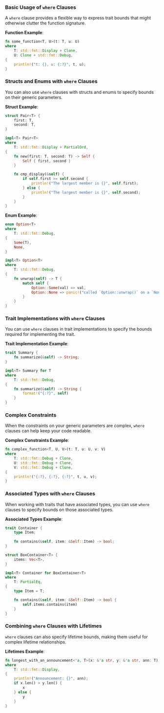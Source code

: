 

### Basic Usage of `where` Clauses

A `where` clause provides a flexible way to express trait bounds that might otherwise clutter the function signature.

**Function Example**:
```rust
fn some_function<T, U>(t: T, u: U)
where
    T: std::fmt::Display + Clone,
    U: Clone + std::fmt::Debug,
{
    println!("t: {}, u: {:?}", t, u);
}
```

### Structs and Enums with `where` Clauses

You can also use `where` clauses with structs and enums to specify bounds on their generic parameters.

**Struct Example**:
```rust
struct Pair<T> {
    first: T,
    second: T,
}

impl<T> Pair<T>
where
    T: std::fmt::Display + PartialOrd,
{
    fn new(first: T, second: T) -> Self {
        Self { first, second }
    }

    fn cmp_display(&self) {
        if self.first >= self.second {
            println!("The largest member is {}", self.first);
        } else {
            println!("The largest member is {}", self.second);
        }
    }
}
```

**Enum Example**:
```rust
enum Option<T>
where
    T: std::fmt::Debug,
{
    Some(T),
    None,
}

impl<T> Option<T>
where
    T: std::fmt::Debug,
{
    fn unwrap(self) -> T {
        match self {
            Option::Some(val) => val,
            Option::None => panic!("called `Option::unwrap()` on a `None` value"),
        }
    }
}
```

### Trait Implementations with `where` Clauses

You can use `where` clauses in trait implementations to specify the bounds required for implementing the trait.

**Trait Implementation Example**:
```rust
trait Summary {
    fn summarize(&self) -> String;
}

impl<T> Summary for T
where
    T: std::fmt::Debug,
{
    fn summarize(&self) -> String {
        format!("{:?}", self)
    }
}
```

### Complex Constraints

When the constraints on your generic parameters are complex, `where` clauses can help keep your code readable.

**Complex Constraints Example**:
```rust
fn complex_function<T, U, V>(t: T, u: U, v: V)
where
    T: std::fmt::Debug + Clone,
    U: std::fmt::Debug + Clone,
    V: std::fmt::Debug + Clone,
{
    println!("{:?}, {:?}, {:?}", t, u, v);
}
```

### Associated Types with `where` Clauses

When working with traits that have associated types, you can use `where` clauses to specify bounds on those associated types.

**Associated Types Example**:
```rust
trait Container {
    type Item;
    
    fn contains(&self, item: &Self::Item) -> bool;
}

struct BoxContainer<T> {
    items: Vec<T>,
}

impl<T> Container for BoxContainer<T>
where
    T: PartialEq,
{
    type Item = T;

    fn contains(&self, item: &Self::Item) -> bool {
        self.items.contains(item)
    }
}
```

### Combining `where` Clauses with Lifetimes

`where` clauses can also specify lifetime bounds, making them useful for complex lifetime relationships.

**Lifetimes Example**:
```rust
fn longest_with_an_announcement<'a, T>(x: &'a str, y: &'a str, ann: T) -> &'a str
where
    T: std::fmt::Display,
{
    println!("Announcement: {}", ann);
    if x.len() > y.len() {
        x
    } else {
        y
    }
}
```

